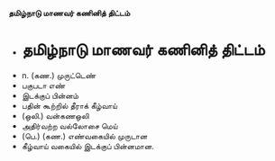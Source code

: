**தமிழ்நாடு மாணவர் கணினித் திட்டம்**
- # தமிழ்நாடு மாணவர் கணினித் திட்டம்
- n. (கண.) முருட்டெண்
- பகுபடா எண்
- இடக்குப் பின்னம்
- பதின் கூற்றில் தீராக் கீழ்வாய்
- (ஒலி.) வன்கணஒலி
- அதிர்வற்ற வல்லோசை மெய்
- (பெ.)  (கண.) எண்வகையில் முருடான
- கீழ்வாய் வகையில்  இடக்குப் பின்னமான.

